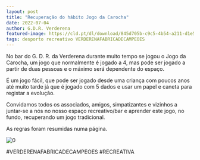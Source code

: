 ```yaml
---
layout: post
title: "Recuperação do hábito Jogo da Carocha"
date: 2022-07-04
author: G.D.R. Verderena
featured-image: https://cld.pt/dl/download/845d705b-c9c5-4b54-a211-d1e5f6cce0fc/Regras%20da%20Carocha-2.png
tags: desporto recreativo VERDERENAFABRICADECAMPEOES
---
```


No bar do G. D. R. da Verderena durante muito tempo se jogou o Jogo da Carocha, um jogo que normalmente é jogado a 4, mas pode ser jogado a partir de duas pessoas e o máximo será dependente do espaço.

É um jogo fácil, que pode ser jogado desde uma criança com poucos anos até muito tarde já que é jogado com 5 dados e usar um papel e caneta para registar a evolução.

Convidamos todos os associados, amigos, simpatizantes e vizinhos a juntar-se a nós no nosso espaço recreativo/bar e aprender este jogo, no fundo, recuperando um jogo tradicional.

As regras foram resumidas numa página.

![0](https://cld.pt/dl/download/845d705b-c9c5-4b54-a211-d1e5f6cce0fc/Regras%20da%20Carocha-2.png)

#VERDERENAFABRICADECAMPEOES #RECREATIVA
